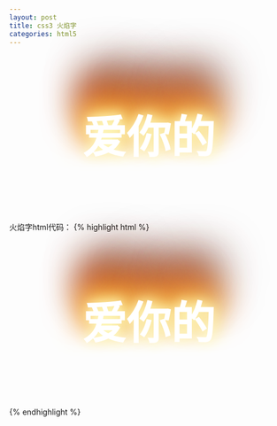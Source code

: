 ```yaml
---
layout: post
title: css3 火焰字
categories: html5
---
```


<html>
	<head>
		<meta charset="utf-8">
		<title></title>
<style type="text/css">
	#fire{
text-align: center;
margin: 100px auto;
font-family: "Comic Sans MS";
font-size: 80px;
color: white;
text-shadow: 0 0 20px #fefcc9, 10px -10px 30px #feec85, -20px -20px 40px #ffae34, 20px -40px 50px #ec760c, -20px -60px 60px #cd4606, 0 -80px 70px #973716, 10px -90px 80px #451b0e;

}

body {background:black; }
</style>
	</head>
	<body>
		<h1 id="fire">爱你的</h1>
	</body>
</html>
火焰字html代码：
{% highlight html %}
<html>
	<head>
		<meta charset="utf-8">
		<title></title>
<style type="text/css">
	#fire{
text-align: center;
margin: 100px auto;
font-family: "Comic Sans MS";
font-size: 80px;
color: white;
text-shadow: 0 0 20px #fefcc9, 10px -10px 30px #feec85, -20px -20px 40px #ffae34, 20px -40px 50px #ec760c, -20px -60px 60px #cd4606, 0 -80px 70px #973716, 10px -90px 80px #451b0e;

}

body {background:black; }
</style>
	</head>
	<body>
		<h1 id="fire">爱你的</h1>
	</body>
</html>
{% endhighlight %}
	
